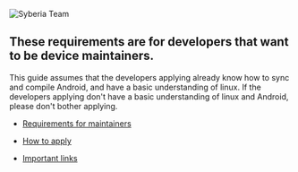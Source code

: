 ![Syberia Team](https://img.xda-cdn.com/ZxnBz5IxPjE2ow_iJXOpAg66jmo=/https%3A%2F%2Fi.imgur.com%2Fd7Wdalb.png)

**These requirements are for developers that want to be device maintainers.**
-----------------------------------------------------------------------------

This guide assumes that the developers applying already know how to sync and compile Android, and have a basic understanding of linux. If the developers applying don't have a basic understanding of linux and Android, please don't bother applying.

 * [Requirements for maintainers](https://github.com/syberia-project/Notices/blob/master/maintainers/requirements.md)

 * [How to apply](https://github.com/syberia-project/Notices/blob/master/how_to_apply.md)

 * [Important links](https://github.com/syberia-project/Notices/blob/master/important_links.md)
